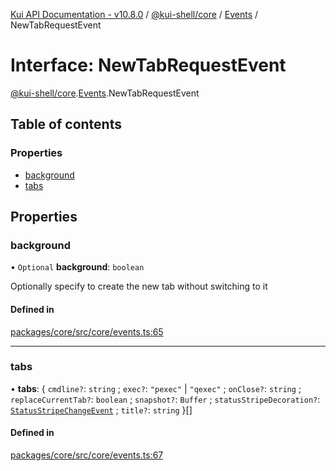 [Kui API Documentation - v10.8.0](../README.md) / [@kui-shell/core](../modules/kui_shell_core.md) / [Events](../modules/kui_shell_core.Events.md) / NewTabRequestEvent

# Interface: NewTabRequestEvent

[@kui-shell/core](../modules/kui_shell_core.md).[Events](../modules/kui_shell_core.Events.md).NewTabRequestEvent

## Table of contents

### Properties

- [background](kui_shell_core.Events.NewTabRequestEvent.md#background)
- [tabs](kui_shell_core.Events.NewTabRequestEvent.md#tabs)

## Properties

### background

• `Optional` **background**: `boolean`

Optionally specify to create the new tab without switching to it

#### Defined in

[packages/core/src/core/events.ts:65](https://github.com/kubernetes-sigs/kui/blob/kui/packages/core/src/core/events.ts#L65)

---

### tabs

• **tabs**: { `cmdline?`: `string` ; `exec?`: `"pexec"` \| `"qexec"` ; `onClose?`: `string` ; `replaceCurrentTab?`: `boolean` ; `snapshot?`: `Buffer` ; `statusStripeDecoration?`: [`StatusStripeChangeEvent`](../modules/kui_shell_core.Events.md#statusstripechangeevent) ; `title?`: `string` }[]

#### Defined in

[packages/core/src/core/events.ts:67](https://github.com/kubernetes-sigs/kui/blob/kui/packages/core/src/core/events.ts#L67)

